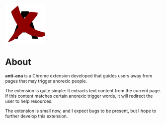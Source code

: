 ![anti-ana icon](https://raw.githubusercontent.com/gjvalenz/anti-ana/main/images/icon-128.png)

# About

**anti-ana** is a Chrome extension developed that guides users away from pages that may trigger anorexic people.

The extension is quite simple: It extracts text content from the current page. If this content matches certain anorexic trigger words, it will redirect the user to help resources.

The extension is small now, and I expect bugs to be present, but I hope to further develop this extension.